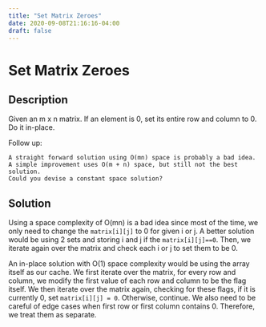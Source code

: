 ```yaml
---
title: "Set Matrix Zeroes"
date: 2020-09-08T21:16:16-04:00
draft: false
---
```


# Set Matrix Zeroes

## Description
Given an m x n matrix. If an element is 0, set its entire row and column to 0. Do it in-place.

Follow up:

    A straight forward solution using O(mn) space is probably a bad idea.
    A simple improvement uses O(m + n) space, but still not the best solution.
    Could you devise a constant space solution?


## Solution
Using a space complexity of O(mn) is a bad idea since most of the time, we only
need to change the `matrix[i][j]` to 0 for given i or j. A better solution 
would be using 2 sets and storing i and j if the `matrix[i][j]==0`. Then, we
iterate again over the matrix and check each i or j to set them to be 0. 

An in-place solution with O(1) space complexity would be using the array itself
as our cache. We first iterate over the matrix, for every row and column, we
modify the first value of each row and column to be the flag itself. We then iterate
over the matrix again, checking for these flags, if it is currently 0, set `matrix[i][j] = 0`.
Otherwise, continue. We also need to be careful of edge cases when first row or
first column contains 0. Therefore, we treat them as separate.
